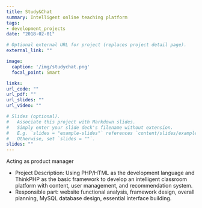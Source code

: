 ```yaml
---
title: Study&Chat
summary: Intelligent online teaching platform
tags:
- development_projects
date: "2018-02-01"

# Optional external URL for project (replaces project detail page).
external_link: ""

image:
  caption: '/img/studychat.png'
  focal_point: Smart

links:
url_code: ""
url_pdf: ""
url_slides: ""
url_video: ""

# Slides (optional).
#   Associate this project with Markdown slides.
#   Simply enter your slide deck's filename without extension.
#   E.g. `slides = "example-slides"` references `content/slides/example-slides.md`.
#   Otherwise, set `slides = ""`.
slides: ""
---
```

Acting as product manager

- Project Description: Using PHP/HTML as the development language and ThinkPHP as the basic framework to develop an intelligent classroom platform with content, user management, and recommendation system.
- Responsible part: website functional analysis, framework design, overall planning, MySQL database design, essential interface building.
